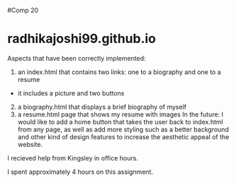#Comp 20
# radhikajoshi99.github.io

Aspects that have been correctly implemented:
1. an index.html that contains two links: one to a biography and one to a resume
  - it includes a picture and two buttons 
2. a biography.html that displays a brief biography of myself
3. a resume.html page that shows my resume with images 
In the future: I would like to add a home button that takes the user back to index.html from any page, as well as add more styling such as a better background and other kind of design features to increase the aesthetic appeal of the website. 

I recieved help from Kingsley in office hours. 

I spent approximately 4 hours on this assignment. 
